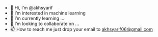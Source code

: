 - 👋 Hi, I’m @akhsyarif
- 👀 I’m interested in machine learning
- 🌱 I’m currently learning ...
- 💞️ I’m looking to collaborate on ...
- 📫 How to reach me just drop your email to akhsyarif06@gmail.com

<!---
akhsyarif/akhsyarif is a ✨ special ✨ repository because its `README.md` (this file) appears on your GitHub profile.
You can click the Preview link to take a look at your changes.
--->
